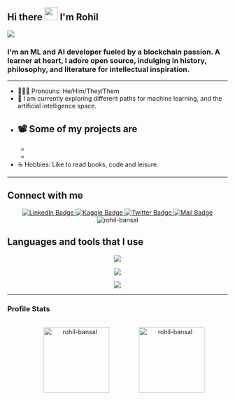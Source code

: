 ## Hi there <img src="https://raw.githubusercontent.com/MartinHeinz/MartinHeinz/master/wave.gif" width="30px" height="30px"> I'm Rohil  

<img src="https://user-images.githubusercontent.com/74038190/225813708-98b745f2-7d22-48cf-9150-083f1b00d6c9.gif" />


### I'm an ML and AI developer fueled by a blockchain passion. A learner at heart, I adore open source, indulging in history, philosophy, and literature for intellectual inspiration.

---

- 👨🏻‍💻 Pronouns: He/Him/They/Them
- 🔭 I am currently exploring different paths for machine learning, and the artificial intelligence space.
- 📽️ Some of my projects are
  -
  -
  -
- ☕ Hobbies: Like to read books, code and leisure.

---

## Connect with me


<div>
  <div id="badges" align="center">
      <a href="https://www.linkedin.com/in/realrohilbansal">
      	<img src="https://img.shields.io/badge/LinkedIn-blue?style=for-the-badge&logo=linkedin&logoColor=white" alt="LinkedIn Badge"/>
      </a>
      <a href="https://www.kaggle.com/realrohilbansal">
      	<img src="https://img.shields.io/badge/Kaggle-gray?style=for-the-badge&logo=kaggle&logoColor=white" alt="Kaggle Badge"/>
      </a>
    <a href="https://www.twitter.com/realrohilbansal">
    	<img src="https://img.shields.io/badge/Twitter-blue?style=for-the-badge&logo=twitter&logoColor=white" alt="Twitter Badge"/>  
    </a>
    <a href="mailto:rohilb.cs.21@nitj.ac.in">
    	<img src="https://img.shields.io/badge/Mail-red?style=for-the-badge&logo=gmail&logoColor=white" alt="Mail Badge"/>  
    </a>
  </div>
  
  <div id="views" align="center">
      <img src="https://komarev.com/ghpvc/?username=realrohilbansal" alt="rohil-bansal" />
  </div>
</div>


## Languages and tools that I use

<p align="center">
  <a href="https://skillicons.dev">
    <img src="https://skillicons.dev/icons?i=c,cpp,python,rust,js,pytorch" />
  </a>
</p>
<p align="center">
  <a href="https://skillicons.dev">
    <img src="https://skillicons.dev/icons?i=django,git,github,stackoverflow,mysql" />
  </a>
</p>
<p align="center">
  <a href="https://skillicons.dev">
    <img src="https://skillicons.dev/icons?i=vim,bash,vscode,linux,md" />
  </a>
</p>



---

### Profile Stats
<div id="stats" style="display: flex; flex-wrap: wrap; justify-content: space-evenly;" align="center">
  <div>
<img height="150px" align="center" style="margin:10%;" src="https://github-readme-stats.vercel.app/api?username=realrohilbansal&show_icons=true&theme=radical" alt="rohil-bansal" />
  </div>
  <div>
<img height= "150px" align="center" style="margin:10%;" src="https://github-readme-streak-stats.herokuapp.com/?user=realrohilbansal&theme=radical" alt="rohil-bansal" />
  </div>
</div>
